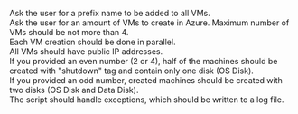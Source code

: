 Ask the user for a prefix name to be added to all VMs.  
Ask the user for an amount of VMs to create in Azure. 
Maximum number of VMs should be not more than 4.  
Each VM creation should be done in parallel.  
All VMs should have public IP addresses.  
If you provided an even number (2 or 4), half of the machines should be created with "shutdown" tag and contain only one disk (OS Disk).  
If you provided an odd number, created machines should be created with two disks (OS Disk and Data Disk).   
The script should handle exceptions, which should be written to a log file. 
